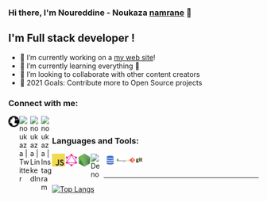### Hi there, I'm Noureddine - Noukaza [namrane][website] 👋

## I'm Full stack developer !
- 🔭 I’m currently working on a [my web site][website]!
- 🌱 I’m currently learning everything 🤣
- 👯 I’m looking to collaborate with other content creators
- 🥅 2021 Goals: Contribute more to Open Source projects

### Connect with me:

[<img align="left" alt="noukaza.com" width="22px" src="https://raw.githubusercontent.com/iconic/open-iconic/master/svg/globe.svg" />][website]
[<img align="left" alt="noukaza | Twitter" width="22px" src="https://cdn.jsdelivr.net/npm/simple-icons@v3/icons/twitter.svg" />][twitter]
[<img align="left" alt="noukaza | LinkedIn" width="22px" src="https://cdn.jsdelivr.net/npm/simple-icons@v3/icons/linkedin.svg" />][linkedin]
[<img align="left" alt="noukaza | Instagram" width="22px" src="https://cdn.jsdelivr.net/npm/simple-icons@v3/icons/instagram.svg" />][instagram]

<br />

### Languages and Tools:

<img align="left" alt="JavaScript" width="26px" src="https://raw.githubusercontent.com/github/explore/80688e429a7d4ef2fca1e82350fe8e3517d3494d/topics/javascript/javascript.png" />
<img align="left" alt="GraphQL" width="26px" src="https://raw.githubusercontent.com/github/explore/80688e429a7d4ef2fca1e82350fe8e3517d3494d/topics/graphql/graphql.png" />
<img align="left" alt="Node.js" width="26px" src="https://raw.githubusercontent.com/github/explore/80688e429a7d4ef2fca1e82350fe8e3517d3494d/topics/nodejs/nodejs.png" />
<img align="left" alt="Deno" width="26px" src="https://upload.wikimedia.org/wikipedia/commons/thumb/9/9a/Laravel.svg/1200px-Laravel.svg.png" />
<img align="left" alt="SQL" width="26px" src="https://raw.githubusercontent.com/github/explore/80688e429a7d4ef2fca1e82350fe8e3517d3494d/topics/sql/sql.png" />
<img align="left" alt="MongoDB" width="26px" src="https://raw.githubusercontent.com/github/explore/80688e429a7d4ef2fca1e82350fe8e3517d3494d/topics/mongodb/mongodb.png" />
<img align="left" alt="Git" width="26px" src="https://raw.githubusercontent.com/github/explore/80688e429a7d4ef2fca1e82350fe8e3517d3494d/topics/git/git.png" />

<br />
<br />

---


[![Top Langs](https://github-readme-stats.vercel.app/api/top-langs/?username=noukaza&layout=compact)](https://github.com/noukaza/)



[website]: https://namrane.com
[github]: https://github.com/noukaza
[twitter]: https://twitter.com/noukaza
[instagram]: https://instagram.com/noukaza
[linkedin]: https://linkedin.com/in/amrane
